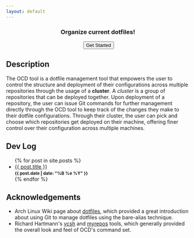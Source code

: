 ```yaml
---
layout: default
---
```


<!--
SPDX-FileCopyrightText: 2025 Jason Pena <jasonpena@awkless.com>
SPDX-License-Identifier: MIT
-->

<h3 align="center">
  Organize current dotfiles!
</h3>

<a style="margin-left: 42%;" href="usage">
  <button>
    Get Started
  </button>
</a>

## Description

The OCD tool is a dotfile management tool that empowers the user to control the
structure and deployment of their configurations across multiple repositories
through the usage of a __cluster__. A _cluster_ is a group of repositories that
can be deployed together. Upon deployment of a repository, the user can issue
Git commands for further management directly through the OCD tool to keep track
of the changes they make to their dotfile configurations. Through their cluster,
the user can pick and choose which repositories get deployed on their machine,
offering finer control over their configuration across multiple machines.

## Dev Log

<ul>
{% for post in site.posts %}
<li>
<a href="{{ site.baseurl }}{{ post.url }}">{{ post.title }}</a><br/>
<small><strong>{{ post.date | date: "%B %e %Y" }}</strong></small>
</li>
{% endfor %}
</ul>

## Acknowledgements

- Arch Linux Wiki page about [dotfiles][archwiki-dotfiles], which provided a
  great introduction about using Git to manage dotfiles using the bare-alias
  technique.
- Richard Hartmann's [vcsh][vcsh-git] and [myrepos][mr-git] tools, which
  generally provided the overall look and feel of OCD's command set.

[archwiki-dotfiles]: https://wiki.archlinux.org/title/Dotfiles
[vcsh-git]: https://github.com/RichiH/vcsh
[mr-git]: https://github.com/RichiH/myrepos

